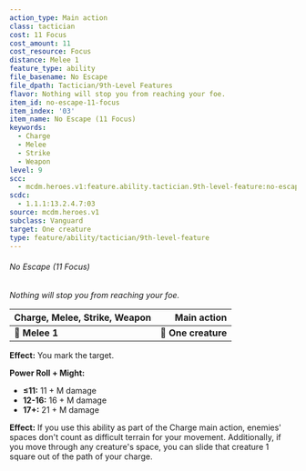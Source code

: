 ```yaml
---
action_type: Main action
class: tactician
cost: 11 Focus
cost_amount: 11
cost_resource: Focus
distance: Melee 1
feature_type: ability
file_basename: No Escape
file_dpath: Tactician/9th-Level Features
flavor: Nothing will stop you from reaching your foe.
item_id: no-escape-11-focus
item_index: '03'
item_name: No Escape (11 Focus)
keywords:
  - Charge
  - Melee
  - Strike
  - Weapon
level: 9
scc:
  - mcdm.heroes.v1:feature.ability.tactician.9th-level-feature:no-escape-11-focus
scdc:
  - 1.1.1:13.2.4.7:03
source: mcdm.heroes.v1
subclass: Vanguard
target: One creature
type: feature/ability/tactician/9th-level-feature
---
```


###### No Escape (11 Focus)

*Nothing will stop you from reaching your foe.*

| **Charge, Melee, Strike, Weapon** |     **Main action** |
| --------------------------------- | ------------------: |
| **📏 Melee 1**                    | **🎯 One creature** |

**Effect:** You mark the target.

**Power Roll + Might:**

- **≤11:** 11 + M damage
- **12-16:** 16 + M damage
- **17+:** 21 + M damage

**Effect:** If you use this ability as part of the Charge main action, enemies' spaces don't count as difficult terrain for your movement. Additionally, if you move through any creature's space, you can slide that creature 1 square out of the path of your charge.
